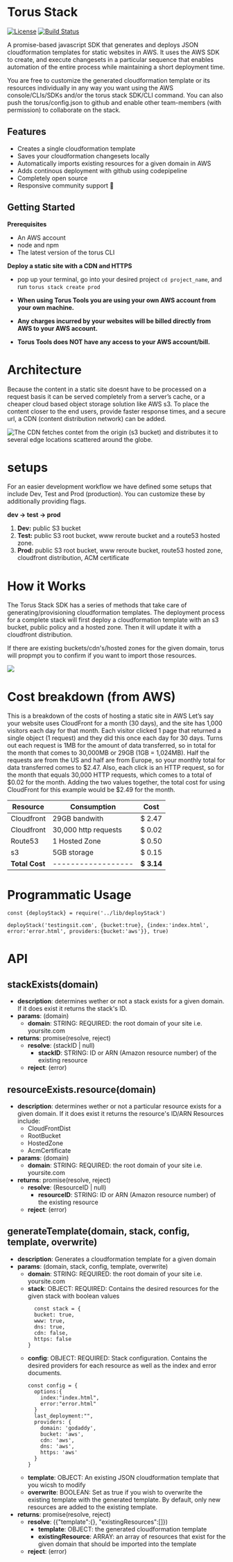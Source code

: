 # Torus Stack
[![License](http://img.shields.io/:license-mit-blue.svg?style=flat-square)](http://gkpty.mit-license.org)
[![Build Status](https://travis-ci.com/torus-tools/stack.svg?branch=master)](https://travis-ci.com/torus-tools/stack)

A promise-based javascript SDK that generates and deploys JSON cloudformation templates for static websites in AWS. It uses the AWS SDK to create, and execute changesets in a particular sequence that enables automation of the entire process while maintaining a short deployment time.

You are free to customize the generated cloudformation template or its resources individually in any way you want using the AWS console/CLIs/SDKs and/or the torus stack SDK/CLI command. You can also push the torus/config.json to github and enable other team-members (with permission) to collaborate on the stack.

## Features
- Creates a single cloudformation template
- Saves your cloudformation changesets locally
- Automatically imports existing resources for a given domain in AWS
- Adds continous deployment with github using codepipeline
- Completely open source
- Responsive community support 🙂
## Getting Started

**Prerequisites**

- An AWS account 
- node and npm
- The latest version of the torus CLI

**Deploy a static site with a CDN and HTTPS** 

- pop up your terminal, go into your desired project `cd project_name`, and run `torus stack create prod`


- **When using Torus Tools you are using your own AWS account from your own machine.**
- **Any charges incurred by your websites will be billed directly from AWS to your AWS account.**
- **Torus Tools does NOT have any access to your AWS account/bill.**


# Architecture

Because the content in a static site doesnt have to be processed on a request basis it can be served completely from a server’s cache, or a cheaper cloud based object storage solution like AWS s3. To place the content closer to the end users, provide faster response times, and a secure url, a CDN (content distribution network) can be added.

![The CDN fetches contet from the origin (s3 bucket) and distributes it to several edge locations scattered around the globe.](img/jam_stack_architecture.png)

# setups

For an easier development workflow we have defined some setups that include Dev, Test and Prod (production). You can customize these by additionally providing flags.

**dev → test → prod**


1. **Dev:** public S3 bucket
2. **Test:** public S3 root bucket, www reroute bucket and a route53 hosted zone.
3. **Prod:** public S3 root bucket, www reroute bucket, route53 hosted zone, cloudfront distribution, ACM certificate
# How it Works

The Torus Stack SDK has a series of methods that take care of generating/provisioning cloudformation templates. The deployment process for a complete stack will first deploy a cloudformation template with an s3 bucket, public policy and a hosted zone. Then it will update it with a cloudfront distribution.

If there are existing buckets/cdn's/hosted zones for the given domain, torus will propmpt you to confirm if you want to import those resources.

![](img/how-torus-stack-works.png)

# Cost breakdown (from AWS)

This is a breakdown of the costs of hosting a static site in AWS
Let’s say your website uses CloudFront for a month (30 days), and the site has 1,000 visitors each day for that month. Each visitor clicked 1 page that returned a single object (1 request) and they did this once each day for 30 days. Turns out each request is 1MB for the amount of data transferred, so in total for the month that comes to 30,000MB or 29GB (1GB = 1,024MB). Half the requests are from the US and half are from Europe, so your monthly total for data transferred comes to $2.47. Also, each click is an HTTP request, so for the month that equals 30,000 HTTP requests, which comes to a total of $0.02 for the month. Adding the two values together, the total cost for using CloudFront for this example would be $2.49 for the month.

| **Resource**   | **Consumption**      | **Cost**   |
| -------------- | -------------------- | ---------- |
| Cloudfront     | 29GB bandwith        | $ 2.47     |
| Cloudfront     | 30,000 http requests | $ 0.02     |
| Route53        | 1 Hosted Zone        | $ 0.50     |
| s3             | 5GB storage          | $ 0.15     |
| **Total Cost** | ------------------   | **$ 3.14** |


# Programmatic Usage
    const {deployStack} = require('../lib/deployStack')
    
    deployStack('testingsit.com', {bucket:true}, {index:'index.html', error:'error.html', providers:{bucket:'aws'}}, true)


# API

## stackExists(domain)
- **description**: determines wether or not a stack exists for a given domain. If it does exist it returns the stack's ID.
- **params**: (domain)
  - **domain**: STRING: REQUIRED: the root domain of your site i.e. yoursite.com
- **returns**: promise(resolve, reject)
  - **resolve**: (stackID | null)
    - **stackID**: STRING: ID or ARN (Amazon resource number) of the existing resource
  - **reject**: (error) 

## resourceExists.resource(domain)
- **description**: determines wether or not a particular resource exists for a given domain. If it does exist it returns the resource's ID/ARN Resources include:
  - CloudFrontDist
  - RootBucket
  - HostedZone
  - AcmCertificate
- **params**: (domain)
  - **domain**: STRING: REQUIRED: the root domain of your site i.e. yoursite.com
- **returns**: promise(resolve, reject)
  - **resolve**: (ResourceID | null)
    - **resourceID**: STRING: ID or ARN (Amazon resource number) of the existing resource
  - **reject**: (error) 

## generateTemplate(domain, stack, config, template, overwrite)
- **description**: Generates a cloudformation template for a given domain
- **params**: (domain, stack, config, template, overwrite)
  - **domain**: STRING: REQUIRED: the root domain of your site i.e. yoursite.com
  - **stack**: OBJECT: REQUIRED: Contains the desired resources for the given stack with boolean values
    ```
      const stack = {
      bucket: true,
      www: true,
      dns: true,
      cdn: false,
      https: false
    }
    ```
  - **config**: OBJECT: REQUIRED: Stack configuration. Contains the desired providers for each resource as well as the index and error documents.
    ```
    const config = {
      options:{
        index:"index.html",
        error:"error.html"
      }
      last_deployment:"",
      providers: {
        domain: 'godaddy',
        bucket: 'aws',
        cdn: 'aws',
        dns: 'aws',
        https: 'aws'
      }
    }
    ```
  - **template**: OBJECT: An existing JSON cloudformation template that you wicsh to modify
  - **overwrite**: BOOLEAN: Set as true if you wish to overwrite the existing template with the generated template. By default, only new resources are added to the existing template.
- **returns**: promise(resolve, reject)
  - **resolve**: ({"template":{}, "existingResources":[]})
    - **template**: OBJECT: the generated cloudformation template
    - **existingResource**: ARRAY: an array of resources that exist for the given domain that should be imported into the template
  - **reject**: (error)
